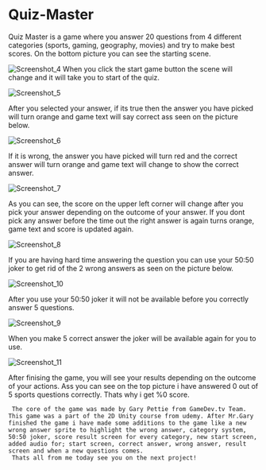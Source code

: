 # Quiz-Master
Quiz Master is a game where you answer 20 questions from 4 different categories (sports, gaming, geography, movies) and try to make best scores. On the bottom picture you can see the starting scene.  

![Screenshot_4](https://user-images.githubusercontent.com/101997322/187905029-28df6eca-0456-429c-9a9b-bc559ed46e0b.png)
When you click the start game button the scene will change and it will take you to start of the quiz.

![Screenshot_5](https://user-images.githubusercontent.com/101997322/187906088-f5ca779f-e287-4680-8292-bbe51ddcb784.png)

After you selected your answer, if its true then the answer you have picked will turn orange and game text will say correct ass seen on the picture below.

![Screenshot_6](https://user-images.githubusercontent.com/101997322/187906392-f6230528-34d6-4c19-94f8-31ba266622dc.png)

If it is wrong, the answer you have picked will turn red and the correct answer will turn orange and game text will change to show the correct answer.

![Screenshot_7](https://user-images.githubusercontent.com/101997322/187906650-b0364207-8c26-42af-b2e6-ab5fab18d793.png)

As you can see, the score on the upper left corner will change after you pick your answer depending on the outcome of your answer. If you dont pick any answer before the time out the right answer is again turns orange, game text and score is updated again.

![Screenshot_8](https://user-images.githubusercontent.com/101997322/187907126-fac9781c-295a-4670-875e-7f526f4ce8e3.png)

If you are having hard time answering the question you can use your 50:50 joker to get rid of the 2 wrong answers as seen on the picture below.

![Screenshot_10](https://user-images.githubusercontent.com/101997322/187907344-2041f28a-80e7-4fb8-8882-55b21f1ace69.png)

After you use your 50:50 joker it will not be available before you correctly answer 5 questions.

![Screenshot_9](https://user-images.githubusercontent.com/101997322/187907576-323938b4-3465-426f-bad4-0242a12b2c0a.png)

When you make 5 correct answer the joker will be available again for you to use. 

![Screenshot_11](https://user-images.githubusercontent.com/101997322/187907694-aa6a731f-52c3-4c34-b705-3bc1d2bcaad2.png)

After finising the game, you will see your results depending on the outcome of your actions. Ass you can see on the top picture i have answered 0 out of 5 sports questions correctly. Thats why i get %0 score.

     The core of the game was made by Gary Pettie from GameDev.tv Team. This game was a part of the 2D Unity course from udemy. After Mr.Gary finished the game i have made some additions to the game like a new wrong answer sprite to highlight the wrong answer, category system, 50:50 joker, score result screen for every category, new start screen, added audio for; start screen, correct answer, wrong answer, result screen and when a new questions comes. 
     Thats all from me today see you on the next project!
